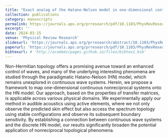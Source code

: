 ```yaml
---
title: "Exact analog of the Hatano-Nelson model in one-dimensional continuous nonreciprocal systems"
collection: publications
category: manuscripts
permalink: https://journals.aps.org/prresearch/pdf/10.1103/PhysRevResearch.6.L012061 
excerpt: ''
date: 2024-03-15
venue: 'Physical Review Research'
slidesurl: 'https://journals.aps.org/prresearch/abstract/10.1103/PhysRevResearch.6.L012061'
paperurl: 'https://journals.aps.org/prresearch/pdf/10.1103/PhysRevResearch.6.L012061'
bibtexurl: # 'http://academicpages.github.io/files/bibtex1.bib'
---
```

Non-Hermitian topology offers a promising avenue toward an enhanced control of waves, and many of the
underlying interesting phenomena are studied through the paradigmatic Hatano-Nelson (HN) model, which
remains unexplored in continuous wave systems. Herein, we propose a framework to map one-dimensional
continuous nonreciprocal systems onto the HN model. Our approach, based on the properties of transfer matrices,
is applicable across various physical domains. We experimentally apply our method in audible acoustics using
active elements, where we not only observe the predicted skin effect but also access the spectrum topology using
stable configurations and observe its subsequent boundary sensitivity. By establishing a connection between
continuous wave systems and the discrete HN model, our results significantly broaden the potential application
of nonreciprocal topological phenomena.

